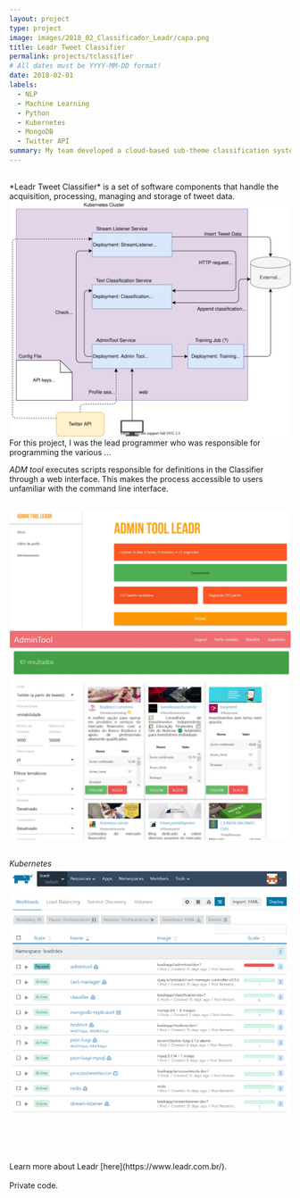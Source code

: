 ```yaml
---
layout: project
type: project
image: images/2018_02_Classificador_Leadr/capa.png
title: Leadr Tweet Classifier
permalink: projects/tclassifier
# All dates must be YYYY-MM-DD format!
date: 2018-02-01
labels:
  - NLP
  - Machine Learning
  - Python
  - Kubernetes
  - MongoDB
  - Twitter API
summary: My team developed a cloud-based sub-theme classification system for tweet stream.
---
```

<br/>
*Leadr Tweet Classifier* is a set of software components that handle the acquisition, processing, managing and storage of tweet data. 

<img class="ui huge image" src="../images/2018_02_Classificador_Leadr/Arquitetura microservices.svg">
<br/>
For this project, I was the lead programmer who was responsible for programming the various ...


*ADM tool* executes scripts responsible for definitions in the Classifier through a web interface. This makes the process accessible to users unfamiliar with the command line interface.

<br/>

<div class="ui huge images">
  <img class="ui image" src="../images/2018_02_Classificador_Leadr/Capturar2.JPG">
  <img class="ui image" src="../images/2018_02_Classificador_Leadr/Capturar3.JPG">
</div> 

<br/>

*Kubernetes*
<img class="ui massive image" src="../images/2018_02_Classificador_Leadr/Capturar4.JPG">


<br/>
<br/>
<br/>
<br/>
Learn more about Leadr [here](https://www.leadr.com.br/).
<br/>
<br/>
Private code.
<br/>
<br/>
<br/>
<br/>
<br/>

